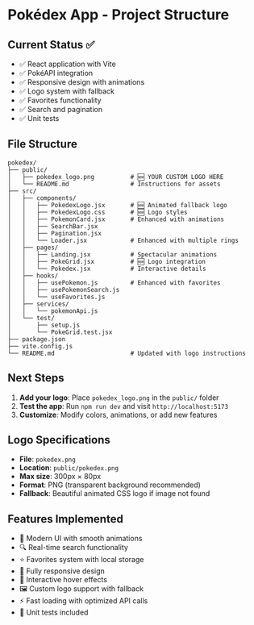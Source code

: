 # Pokédex App - Project Structure

## Current Status ✅

- ✅ React application with Vite
- ✅ PokéAPI integration
- ✅ Responsive design with animations
- ✅ Logo system with fallback
- ✅ Favorites functionality
- ✅ Search and pagination
- ✅ Unit tests

## File Structure

```
pokedex/
├── public/
│   ├── pokedex_logo.png          # 🆕 YOUR CUSTOM LOGO HERE
│   └── README.md                 # Instructions for assets
├── src/
│   ├── components/
│   │   ├── PokedexLogo.jsx       # 🆕 Animated fallback logo
│   │   ├── PokedexLogo.css       # 🆕 Logo styles
│   │   ├── PokemonCard.jsx       # Enhanced with animations
│   │   ├── SearchBar.jsx
│   │   ├── Pagination.jsx
│   │   └── Loader.jsx            # Enhanced with multiple rings
│   ├── pages/
│   │   ├── Landing.jsx           # Spectacular animations
│   │   ├── PokeGrid.jsx          # 🆕 Logo integration
│   │   └── Pokedex.jsx           # Interactive details
│   ├── hooks/
│   │   ├── usePokemon.js         # Enhanced with favorites
│   │   ├── usePokemonSearch.js
│   │   └── useFavorites.js
│   ├── services/
│   │   └── pokemonApi.js
│   └── test/
│       ├── setup.js
│       └── PokeGrid.test.jsx
├── package.json
├── vite.config.js
└── README.md                     # Updated with logo instructions
```

## Next Steps

1. **Add your logo**: Place `pokedex_logo.png` in the `public/` folder
2. **Test the app**: Run `npm run dev` and visit `http://localhost:5173`
3. **Customize**: Modify colors, animations, or add new features

## Logo Specifications

- **File**: `pokedex.png`
- **Location**: `public/pokedex.png`
- **Max size**: 300px × 80px
- **Format**: PNG (transparent background recommended)
- **Fallback**: Beautiful animated CSS logo if image not found

## Features Implemented

- 🎨 Modern UI with smooth animations
- 🔍 Real-time search functionality
- ⭐ Favorites system with local storage
- 📱 Fully responsive design
- 🎯 Interactive hover effects
- 🖼️ Custom logo support with fallback
- ⚡ Fast loading with optimized API calls
- 🧪 Unit tests included
